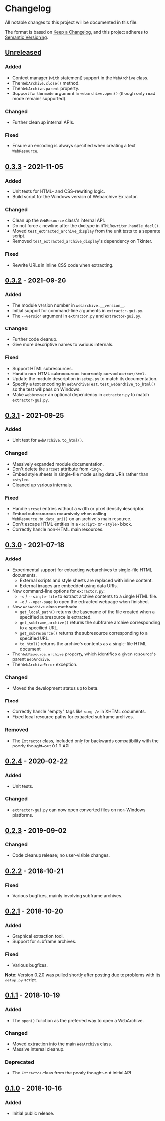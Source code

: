 # Changelog
All notable changes to this project will be documented in this file.

The format is based on [Keep a Changelog](https://keepachangelog.com/en/1.0.0/),
and this project adheres to [Semantic Versioning](https://semver.org/spec/v2.0.0.html).

## [Unreleased]
### Added
* Context manager (`with` statement) support in the `WebArchive` class.
* The `WebArchive.close()` method.
* The `WebArchive.parent` property.
* Support for the `mode` argument in `webarchive.open()` (though only read mode remains supported).
### Changed
* Further clean up internal APIs.
### Fixed
* Ensure an encoding is always specified when creating a text `WebResource`.

## [0.3.3] - 2021-11-05
### Added
* Unit tests for HTML- and CSS-rewriting logic.
* Build script for the Windows version of Webarchive Extractor.
### Changed
* Clean up the `WebResource` class's internal API.
* Do not force a newline after the doctype in `HTMLRewriter.handle_decl()`.
* Moved `test_extracted_archive_display` from the unit tests to a separate script.
* Removed `test_extracted_archive_display`'s dependency on Tkinter.
### Fixed
* Rewrite URLs in inline CSS code when extracting.

## [0.3.2] - 2021-09-26
### Added
* The module version number in `webarchive.__version__`.
* Initial support for command-line arguments in `extractor-gui.py`.
* The `--version` argument in `extractor.py` and `extractor-gui.py`.
### Changed
* Further code cleanup.
* Give more descriptive names to various internals.
### Fixed
* Support HTML subresources.
* Handle non-HTML subresources incorrectly served as `text/html`.
* Update the module description in `setup.py` to match its documentation.
* Specify a text encoding in `WebArchiveTest.test_webarchive_to_html()` so the test will pass on Windows.
* Make `webbrowser` an optional dependency in `extractor.py` to match `extractor-gui.py`.

## [0.3.1] - 2021-09-25
### Added
* Unit test for `WebArchive.to_html()`.
### Changed
* Massively expanded module documentation.
* Don't delete the `srcset` attribute from `<img>`.
* Embed style sheets in single-file mode using data URIs rather than `<style>`.
* Cleaned up various internals.
### Fixed
* Handle `srcset` entries without a width or pixel density descriptor.
* Embed subresources recursively when calling `WebResource.to_data_uri()` on an archive's main resource.
* Don't escape HTML entities in a `<script>` or `<style>` block.
* Correctly handle non-HTML main resources.

## [0.3.0] - 2021-07-18
### Added
* Experimental support for extracting webarchives to single-file HTML documents.
  * External scripts and style sheets are replaced with inline content.
  * External images are embedded using data URIs.
* New command-line options for `extractor.py`:
  * `-s` / `--single-file` to extract archive contents to a single HTML file.
  * `-o` / `--open-page` to open the extracted webpage when finished.
* New `WebArchive` class methods:
  * `get_local_path()` returns the basename of the file created when a specified subresource is extracted.
  * `get_subframe_archive()` returns the subframe archive corresponding to a specified URL.
  * `get_subresource()` returns the subresource corresponding to a specified URL.
  * `to_html()` returns the archive's contents as a single-file HTML document.
* The `WebResource.archive` property, which identifies a given resource's parent `WebArchive`.
* The `WebArchiveError` exception.
### Changed
* Moved the development status up to beta.
### Fixed
* Correctly handle "empty" tags like `<img />` in XHTML documents.
* Fixed local resource paths for extracted subframe archives.
### Removed
* The `Extractor` class, included only for backwards compatibility with the poorly thought-out 0.1.0 API.

## [0.2.4] - 2020-02-22
### Added
* Unit tests.
### Changed
* `extractor-gui.py` can now open converted files on non-Windows platforms.

## [0.2.3] - 2019-09-02
### Changed
* Code cleanup release; no user-visible changes.

## [0.2.2] - 2018-10-21
### Fixed
* Various bugfixes, mainly involving subframe archives.

## [0.2.1] - 2018-10-20
### Added
* Graphical extraction tool.
* Support for subframe archives.
### Fixed
* Various bugfixes.

**Note**: Version 0.2.0 was pulled shortly after posting due to problems with its `setup.py` script.

## [0.1.1] - 2018-10-19
### Added
* The `open()` function as the preferred way to open a WebArchive.
### Changed
* Moved extraction into the main `WebArchive` class.
* Massive internal cleanup.
### Deprecated
* The `Extractor` class from the poorly thought-out initial API.

## [0.1.0] - 2018-10-16
### Added
* Initial public release.

[Unreleased]: https://github.com/bmjcode/pywebarchive/compare/v0.3.3...HEAD
[0.3.3]: https://github.com/bmjcode/pywebarchive/compare/v0.3.2...v0.3.3
[0.3.2]: https://github.com/bmjcode/pywebarchive/compare/v0.3.1...v0.3.2
[0.3.1]: https://github.com/bmjcode/pywebarchive/compare/v0.3.0...v0.3.1
[0.3.0]: https://github.com/bmjcode/pywebarchive/compare/v0.2.4...v0.3.0
[0.2.4]: https://github.com/bmjcode/pywebarchive/compare/v0.2.3...v0.2.4
[0.2.3]: https://github.com/bmjcode/pywebarchive/compare/v0.2.2...v0.2.3
[0.2.2]: https://github.com/bmjcode/pywebarchive/compare/v0.2.1...v0.2.2
[0.2.1]: https://github.com/bmjcode/pywebarchive/compare/v0.1.1...v0.2.1
[0.1.1]: https://github.com/bmjcode/pywebarchive/compare/v0.1.0...v0.1.1
[0.1.0]: https://github.com/bmjcode/pywebarchive/releases/tag/v0.1.0
